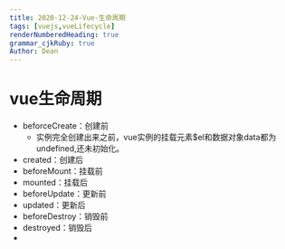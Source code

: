 ```yaml
---
title: 2020-12-24-Vue-生命周期
tags: [vuejs,vueLifecycle]
renderNumberedHeading: true
grammar_cjkRuby: true
Author: Dean
---
```

# vue生命周期
- beforceCreate：创建前
	- 实例完全创建出来之前，vue实例的挂载元素$el和数据对象data都为undefined,还未初始化。
- created：创建后
- beforeMount：挂载前
- mounted：挂载后
- beforeUpdate：更新前
- updated：更新后
- beforeDestroy：销毁前
- destroyed：销毁后
- 

